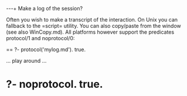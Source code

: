 ---+ Make a log of the session?

Often you wish to make a transcript of the interaction. On Unix you can
fallback to the =script= utility. You can also copy/paste from the window
(see also WinCopy.md). All platforms however support the predicates
protocol/1 and noprotocol/0:

==
?- protocol('mylog.md').
true.

... play around ...

?- noprotocol.
true.
==
